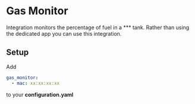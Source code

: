 # Gas Monitor

Integration monitors the percentage of fuel in a *** tank. Rather than using the dedicated app you can use this integration.

## Setup

Add
```yaml
gas_monitor:
  - mac: xx:xx:xx:xx
```
to your **configuration.yaml**
